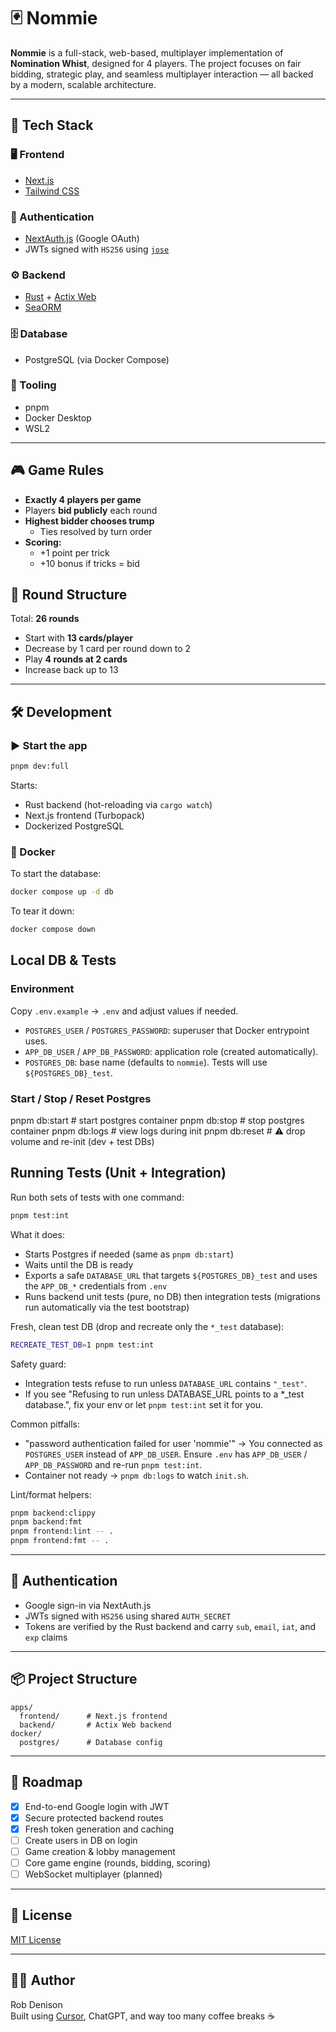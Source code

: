 # 🃏 Nommie

**Nommie** is a full-stack, web-based, multiplayer implementation of **Nomination Whist**, designed for 4 players. The project focuses on fair bidding, strategic play, and seamless multiplayer interaction — all backed by a modern, scalable architecture.

---

## 🚀 Tech Stack

### 🖥️ Frontend
- [Next.js](https://nextjs.org/)
- [Tailwind CSS](https://tailwindcss.com/)

### 🔐 Authentication
- [NextAuth.js](https://next-auth.js.org/) (Google OAuth)
- JWTs signed with `HS256` using [`jose`](https://github.com/panva/jose)

### ⚙️ Backend
- [Rust](https://www.rust-lang.org/) + [Actix Web](https://actix.rs/)
- [SeaORM](https://www.sea-ql.org/SeaORM/)

### 🗄️ Database
- PostgreSQL (via Docker Compose)

### 🧰 Tooling
- pnpm
- Docker Desktop
- WSL2

---

## 🎮 Game Rules

- **Exactly 4 players per game**
- Players **bid publicly** each round
- **Highest bidder chooses trump**
  - Ties resolved by turn order
- **Scoring:**
  - +1 point per trick
  - +10 bonus if tricks = bid

## 🧾 Round Structure

Total: **26 rounds**

- Start with **13 cards/player**
- Decrease by 1 card per round down to 2
- Play **4 rounds at 2 cards**
- Increase back up to 13

---

## 🛠️ Development

### ▶️ Start the app

```bash
pnpm dev:full
```

Starts:
- Rust backend (hot-reloading via `cargo watch`)
- Next.js frontend (Turbopack)
- Dockerized PostgreSQL

### 🐳 Docker

To start the database:

```bash
docker compose up -d db
```

To tear it down:

```bash
docker compose down
```

## Local DB & Tests

### Environment
Copy `.env.example` → `.env` and adjust values if needed.  
- `POSTGRES_USER` / `POSTGRES_PASSWORD`: superuser that Docker entrypoint uses.  
- `APP_DB_USER` / `APP_DB_PASSWORD`: application role (created automatically).  
- `POSTGRES_DB`: base name (defaults to `nommie`). Tests will use `${POSTGRES_DB}_test`.

### Start / Stop / Reset Postgres
pnpm db:start     # start postgres container
pnpm db:stop      # stop postgres container
pnpm db:logs      # view logs during init
pnpm db:reset     # ⚠ drop volume and re-init (dev + test DBs)

## Running Tests (Unit + Integration)

Run both sets of tests with one command:

```bash
pnpm test:int
```

What it does:
- Starts Postgres if needed (same as `pnpm db:start`)
- Waits until the DB is ready
- Exports a safe `DATABASE_URL` that targets `${POSTGRES_DB}_test` and uses the `APP_DB_*` credentials from `.env`
- Runs backend unit tests (pure, no DB) then integration tests (migrations run automatically via the test bootstrap)

Fresh, clean test DB (drop and recreate only the `*_test` database):
```bash
RECREATE_TEST_DB=1 pnpm test:int
```

Safety guard:
- Integration tests refuse to run unless `DATABASE_URL` contains `"_test"`.
- If you see "Refusing to run unless DATABASE_URL points to a *_test database.", fix your env or let `pnpm test:int` set it for you.

Common pitfalls:
- "password authentication failed for user 'nommie'" → You connected as `POSTGRES_USER` instead of `APP_DB_USER`. Ensure `.env` has `APP_DB_USER` / `APP_DB_PASSWORD` and re-run `pnpm test:int`.
- Container not ready → `pnpm db:logs` to watch `init.sh`.

Lint/format helpers:
```bash
pnpm backend:clippy
pnpm backend:fmt
pnpm frontend:lint -- .
pnpm frontend:fmt -- .
```

---

## 🔐 Authentication

- Google sign-in via NextAuth.js
- JWTs signed with `HS256` using shared `AUTH_SECRET`
- Tokens are verified by the Rust backend and carry `sub`, `email`, `iat`, and `exp` claims

---

## 📦 Project Structure

```text
apps/
  frontend/      # Next.js frontend
  backend/       # Actix Web backend
docker/
  postgres/      # Database config
```

---

## 📅 Roadmap

- [x] End-to-end Google login with JWT
- [x] Secure protected backend routes
- [x] Fresh token generation and caching
- [ ] Create users in DB on login
- [ ] Game creation & lobby management
- [ ] Core game engine (rounds, bidding, scoring)
- [ ] WebSocket multiplayer (planned)

---

## 🪪 License

[MIT License](LICENSE)

---

## 👨‍💻 Author

Rob Denison  
Built using [Cursor](https://cursor.sh/), ChatGPT, and way too many coffee breaks ☕
